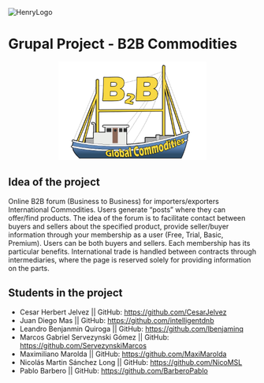 ![HenryLogo](https://d31uz8lwfmyn8g.cloudfront.net/Assets/logo-henry-white-lg.png)

# Grupal Project - B2B Commodities

<p align="center">
  <img height="200" src="./client/src/Img/LogoB2B.png" />
</p>

## Idea of the project

Online B2B forum (Business to Business) for importers/exporters
International Commodities. Users generate “posts”
where they can offer/find products. The idea of the forum is to facilitate
contact between buyers and sellers about the specified product,
provide seller/buyer information through your membership
as a user (Free, Trial, Basic, Premium).
Users can be both buyers and sellers.
Each membership has its particular benefits.
International trade is handled between contracts through
intermediaries, where the page is reserved solely for providing information on
the parts.

## Students in the project

- Cesar Herbert Jelvez                  || GitHub: https://github.com/CesarJelvez
- Juan Diego Mas                        || GitHub: https://github.com/intelligentdnb
- Leandro Benjanmin Quiroga             || GitHub: https://github.com/lbenjaminq
- Marcos Gabriel Servezynski Gómez      || GitHub: https://github.com/ServezynskiMarcos
- Maximiliano Marolda                   || GitHub: https://github.com/MaxiMarolda
- Nicolás Martin Sánchez Long           || GitHub: https://github.com/NicoMSL
- Pablo Barbero                         || GitHub: https://github.com/BarberoPablo
